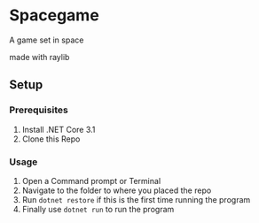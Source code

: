 # Spacegame
A game set in space

made with raylib

## Setup
### Prerequisites
1. Install .NET Core 3.1
2. Clone this Repo

### Usage
1. Open a Command prompt or Terminal
2. Navigate to the folder to where you placed the repo
3. Run ```dotnet restore``` if this is the first time running the program
4. Finally use ```dotnet run``` to run the program